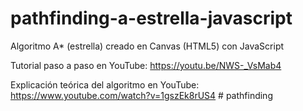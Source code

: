 # pathfinding-a-estrella-javascript
Algoritmo A* (estrella) creado en Canvas (HTML5) con JavaScript

Tutorial paso a paso en YouTube:
https://youtu.be/NWS-_VsMab4

Explicación teórica del algoritmo en YouTube:
https://www.youtube.com/watch?v=1gszEk8rUS4
#   p a t h f i n d i n g  
 
